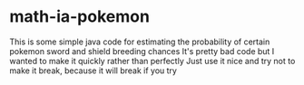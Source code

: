 # math-ia-pokemon
This is some simple java code for estimating the probability of certain pokemon sword and shield breeding chances
It's pretty bad code but I wanted to make it quickly rather than perfectly
Just use it nice and try not to make it break, because it will break if you try
